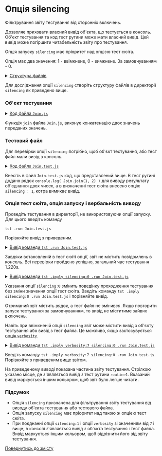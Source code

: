 # Опція silencing

Фільтрування звіту тестування від сторонніх включень.

Дозволяє приховати власний вивід об'єкта, що тестується в консоль. Об'єкт тестування та код тест рутини може мати власний вивід. Цей вивід може погіршити читабельність звіту про тестування.

Опція запуску `silencing` має пріоритет над опцією тест сюіта.

Опція має два значення: 1 - ввімкнене, 0 - вимкнене. За замовчуванням - 0.

<details>
  <summary><u>Структура файлів</u></summary>

```
silencing
     ├── Join.js
     ├── Join.test.js
     └── package.json
```

</details>

Для дослідження опції `silencing` створіть структуру файлів в директорії `silencing` як приведено вище.

### Об'єкт тестування

<details>
    <summary><u>Код файла <code>Join.js</code></u></summary>

```js    
module.exports.join = function( a, b )
{
  return String( a ) + String( b );
};
```

</details>

Функція `join` файла `Join.js`, виконує конкатенацію двох значень переданих значень.

### Тестовий файл

Для перевірки опції `silencing` потрібно, щоб об'єкт тестування, або тест файл мали вивід в консоль.

<details>
    <summary><u>Код файла <code>Join.test.js</code></u></summary>

```js    
let _ = require( 'wTesting' );
let Join = require( './Join.js' );

//

function routine1( test )
{
  test.case = 'pass';
  test.identical( Join.join( 'Hello ', 'world!' ), 'Hello world!' );
  console.log( Join.join(1, 2) );  
  test.identical( Join.join( 1, 2 ), '12' );
}

//

var Self =
{
  name : 'Join',
  silencing : 1,

  tests :
  {
    routine1,
  }
}

//

Self = wTestSuite( Self );
if( typeof module !== 'undefined' && !module.parent )
wTester.test( Self.name );
```

</details>

Внесіть в файл `Join.test.js` код, що представлений вище. В тест рутині додано рядок `console.log( Join.join(1, 2) )` для виводу результату об'єднання двох чисел, а в визначенні тест сюіта внесено опцію `silencing : 1`, котра вимикає вивід.

### Опція тест сюіта, опція запуску і вербальність виводу

Проведіть тестування в директорії, не використовуючи опції запуску. Для цього введіть команду

```
tst .run Join.test.js
```
Порівняйте вивід з приведеним.

<details>
  <summary><u>Вивід команди <code>tst .run Join.test.js</code></u></summary>

```
[user@user ~]$ tst .run Join.test.js
Running test suite ( Join ) ..
    at  /path_to_module/testCreation/Join.test.js:40

      Passed test routine ( Join / routine1 ) in 0.059s

    Passed test checks 2 / 2
    Passed test cases 1 / 1
    Passed test routines 1 / 1
    Test suite ( Join ) ... in 0.657s ... ok


  Testing ... in 1.220s ... ok
```

</details>

Завдяки встановленій в тест сюіті опції, звіт не містить повідомлень в консоль. Всі перевірки пройдено успішно, загальний час тестування 1.220s.

<details>
  <summary><u>Вивід команди <code>tst .imply silencing:0 .run Join.test.js</code></u></summary>

```
[user@user ~]$ tst .imply silencing:0 .run Join.test.js
Running test suite ( Join ) ..
    at  /path_to_module/testCreation/Join.test.js:40
12

      Passed test routine ( Join / routine1 ) in 0.056s

    Passed test checks 2 / 2
    Passed test cases 1 / 1
    Passed test routines 1 / 1
    Test suite ( Join ) ... in 0.643s ... ok


  Testing ... in 1.208s ... ok
```

</details>

Указання опції `silencing:0` змінить поведінку проходження тестування без зміни значення опції тест сюіта. Введіть команду `tst .imply silencing:0 .run Join.test.js` і порівняйте вивід.

Отриманий звіт містить рядок, а тест файл не змінився. Якщо повторити запуск тестування за замовчуванням, то вивід не міститиме зайвих включень.

Навіть при ввімкненій опції `silencing` звіт може містити вивід з об'єкту тестування або вивід з тест файла. Це можливо, якщо застосувується [опція `verbosity`](Verbosity.md).

<details>
  <summary><u>Вивід команди <code>tst .imply verbosity:7 silencing:0 .run Join.test.js</code></u></summary>

![option.silencing.png](../../images/option.silencing.png)

</details>

Введіть команду `tst .imply verbosity:7 silencing:0 .run Join.test.js`. Порівняйте з приведеним вище звітом.

На приведеному виводі показана частина звіту тестування. Стрілкою указано місце, де з'являється вивід з тест рутини `routine1`. Вказаний вивід маркується іншим кольором, щоб звіт було легше читати.

### Підсумок

- Опція `silencing` призначена для фільтрування звіту тестування від виводу об'єкта тестування або тестового файла.
- Опція запуску `silencing` має пріоритет над такою ж опцією тест сюіта.
- При поєднанні опції `silencing:1` і опції `verbosity` зі значенням від `7` і вище, в консолі з'являється вивід з об'єкта тестування і тест файла. Вивід маркується іншим кольором, щоб відрізнити його від звіту тестування.

[Повернутись до змісту](../README.md#tutorials)
